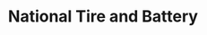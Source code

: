 ---
title: "National Tire and Battery"
url: /colonial-heights-city/national-tire-and-battery/
shop: car repair
---
